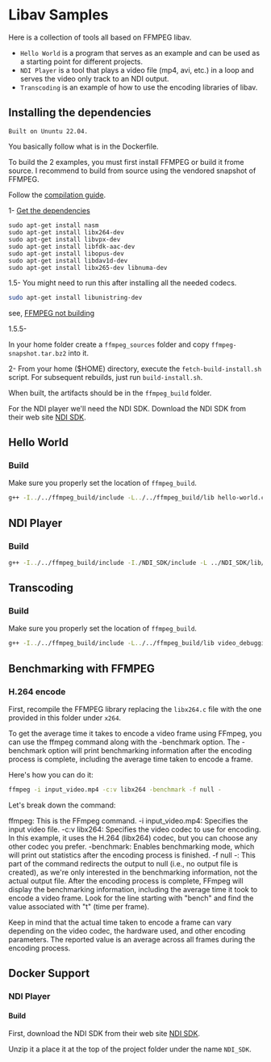 # Libav Samples

Here is a collection of tools all based on FFMPEG libav.

- `Hello World` is a program that serves as an example and can be used as a starting point for different projects.
- `NDI Player` is a tool that plays a video file (mp4, avi, etc.) in a loop and serves the video only track to an NDI output.
- `Transcoding` is an example of how to use the encoding libraries of libav. 

## Installing the dependencies

```note
Built on Ununtu 22.04. 
```

You basically follow what is in the Dockerfile.

To build the 2 examples, you must first install FFMPEG or build it frome source. I recommend to build from source using the vendored snapshot of FFMPEG.

Follow the [compilation guide](https://trac.ffmpeg.org/wiki/CompilationGuide).

1- [Get the dependencies](https://trac.ffmpeg.org/wiki/CompilationGuide/Ubuntu#GettheDependencies)

```
sudo apt-get install nasm
sudo apt-get install libx264-dev
sudo apt-get install libvpx-dev
sudo apt-get install libfdk-aac-dev
sudo apt-get install libopus-dev
sudo apt-get install libdav1d-dev
sudo apt-get install libx265-dev libnuma-dev
```

1.5- You might need to run this after installing all the needed codecs.

```bash
sudo apt-get install libunistring-dev
```
see, [FFMPEG not building](https://askubuntu.com/questions/1252997/unable-to-compile-ffmpeg-on-ubuntu-20-04)

1.5.5-

In your home folder create a `ffmpeg_sources` folder and copy `ffmpeg-snapshot.tar.bz2` into it.

2- From your home ($HOME) directory, execute the `fetch-build-install.sh` script. For subsequent rebuilds, just run `build-install.sh`.


When built, the artifacts should be in the `ffmpeg_build` folder.

For the NDI player we'll need the NDI SDK. Download the NDI SDK from their web site [NDI SDK](https://ndi.video/for-developers/ndi-sdk/).
 
## Hello World

### Build

Make sure you properly set the location of `ffmpeg_build`.

```bash
g++ -I../../ffmpeg_build/include -L../../ffmpeg_build/lib hello-world.cpp -lavformat -lavcodec -lavfilter -lavdevice -lswresample -lswscale -lavutil -lz -llzma -lx264 -lx265 -lopus -lfdk-aac -lvpx -lvorbisenc -lvorbis  -ldrm -pthread -lgnutls -lmp3lame -lX11 -lm  -lvdpau -lva -lva-drm -lva-x11 -o hello-world
```

## NDI Player

### Build

```bash
g++ -I../../ffmpeg_build/include -I./NDI_SDK/include -L ../NDI_SDK/lib/x86_64-linux-gnu -L../../ffmpeg_build/lib ndi-player.cpp -lavformat -lndi -lavcodec -lavfilter -lavdevice -lswresample -lswscale -lavutil -lz -llzma -lx264 -lx265 -lopus -lfdk-aac -lvpx -lvorbisenc -lvorbis -ldrm -pthread -lgnutls -lmp3lame -lX11 -lm  -lvdpau -lva -lva-drm -lva-x11 -o ndi-player
```

## Transcoding

### Build

Make sure you properly set the location of `ffmpeg_build`.

```bash
g++ -I../../ffmpeg_build/include -L../../ffmpeg_build/lib video_debugging.cpp transcoding.cpp -lavcodec -lavformat -lavfilter -lavdevice -lswresample -lswscale -lavutil -lz -lx264 -lx265 -lopus -lfdk-aac -lvpx -lvorbisenc  -lvorbis  -pthread -lgnutls -lmp3lame -lX11 -lm  -lvdpau -lva -lva-drm -lva-x11 -o transcoding
```


## Benchmarking with FFMPEG

### H.264 encode

First, recompile the FFMPEG library replacing the `libx264.c` file with the one provided in this folder under `x264`.

To get the average time it takes to encode a video frame using FFmpeg, you can use the ffmpeg command along with the -benchmark option. The -benchmark option will print benchmarking information after the encoding process is complete, including the average time taken to encode a frame.

Here's how you can do it:

```bash
ffmpeg -i input_video.mp4 -c:v libx264 -benchmark -f null -
```

Let's break down the command:

ffmpeg: This is the FFmpeg command.
-i input_video.mp4: Specifies the input video file.
-c:v libx264: Specifies the video codec to use for encoding. In this example, it uses the H.264 (libx264) codec, but you can choose any other codec you prefer.
-benchmark: Enables benchmarking mode, which will print out statistics after the encoding process is finished.
-f null -: This part of the command redirects the output to null (i.e., no output file is created), as we're only interested in the benchmarking information, not the actual output file.
After the encoding process is complete, FFmpeg will display the benchmarking information, including the average time it took to encode a video frame. Look for the line starting with "bench" and find the value associated with "t" (time per frame).

Keep in mind that the actual time taken to encode a frame can vary depending on the video codec, the hardware used, and other encoding parameters. The reported value is an average across all frames during the encoding process.

## Docker Support

### NDI Player

#### Build

First, download the NDI SDK from their web site [NDI SDK](https://ndi.video/for-developers/ndi-sdk/).

Unzip it a place it at the top of the project folder under the name `NDI_SDK`.

